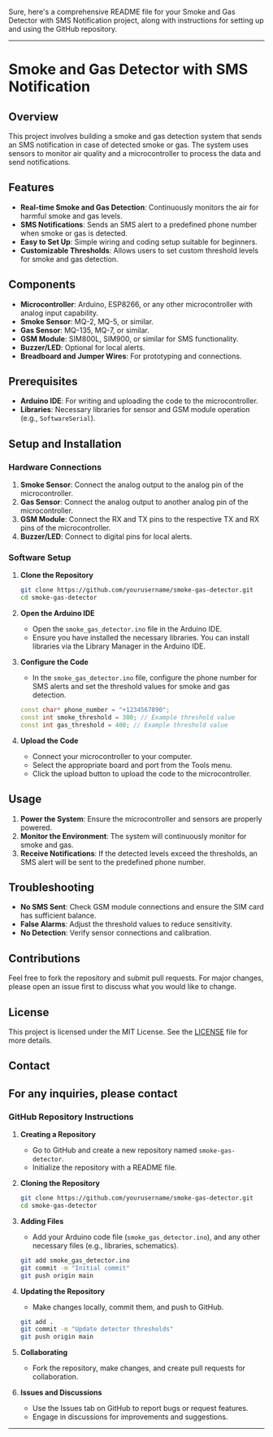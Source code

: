Sure, here's a comprehensive README file for your Smoke and Gas Detector with SMS Notification project, along with instructions for setting up and using the GitHub repository.

---

# Smoke and Gas Detector with SMS Notification

## Overview

This project involves building a smoke and gas detection system that sends an SMS notification in case of detected smoke or gas. The system uses sensors to monitor air quality and a microcontroller to process the data and send notifications.

## Features

- **Real-time Smoke and Gas Detection**: Continuously monitors the air for harmful smoke and gas levels.
- **SMS Notifications**: Sends an SMS alert to a predefined phone number when smoke or gas is detected.
- **Easy to Set Up**: Simple wiring and coding setup suitable for beginners.
- **Customizable Thresholds**: Allows users to set custom threshold levels for smoke and gas detection.

## Components

- **Microcontroller**: Arduino, ESP8266, or any other microcontroller with analog input capability.
- **Smoke Sensor**: MQ-2, MQ-5, or similar.
- **Gas Sensor**: MQ-135, MQ-7, or similar.
- **GSM Module**: SIM800L, SIM900, or similar for SMS functionality.
- **Buzzer/LED**: Optional for local alerts.
- **Breadboard and Jumper Wires**: For prototyping and connections.

## Prerequisites

- **Arduino IDE**: For writing and uploading the code to the microcontroller.
- **Libraries**: Necessary libraries for sensor and GSM module operation (e.g., `SoftwareSerial`).

## Setup and Installation

### Hardware Connections

1. **Smoke Sensor**: Connect the analog output to the analog pin of the microcontroller.
2. **Gas Sensor**: Connect the analog output to another analog pin of the microcontroller.
3. **GSM Module**: Connect the RX and TX pins to the respective TX and RX pins of the microcontroller.
4. **Buzzer/LED**: Connect to digital pins for local alerts.

### Software Setup

1. **Clone the Repository**

   ```bash
   git clone https://github.com/yourusername/smoke-gas-detector.git
   cd smoke-gas-detector
   ```

2. **Open the Arduino IDE**
   
   - Open the `smoke_gas_detector.ino` file in the Arduino IDE.
   - Ensure you have installed the necessary libraries. You can install libraries via the Library Manager in the Arduino IDE.

3. **Configure the Code**
   
   - In the `smoke_gas_detector.ino` file, configure the phone number for SMS alerts and set the threshold values for smoke and gas detection.
   
   ```cpp
   const char* phone_number = "+1234567890";
   const int smoke_threshold = 300; // Example threshold value
   const int gas_threshold = 400; // Example threshold value
   ```

4. **Upload the Code**

   - Connect your microcontroller to your computer.
   - Select the appropriate board and port from the Tools menu.
   - Click the upload button to upload the code to the microcontroller.

## Usage

1. **Power the System**: Ensure the microcontroller and sensors are properly powered.
2. **Monitor the Environment**: The system will continuously monitor for smoke and gas.
3. **Receive Notifications**: If the detected levels exceed the thresholds, an SMS alert will be sent to the predefined phone number.

## Troubleshooting

- **No SMS Sent**: Check GSM module connections and ensure the SIM card has sufficient balance.
- **False Alarms**: Adjust the threshold values to reduce sensitivity.
- **No Detection**: Verify sensor connections and calibration.

## Contributions

Feel free to fork the repository and submit pull requests. For major changes, please open an issue first to discuss what you would like to change.

## License

This project is licensed under the MIT License. See the [LICENSE](LICENSE) file for more details.

## Contact

For any inquiries, please contact 
---

### GitHub Repository Instructions

1. **Creating a Repository**

   - Go to GitHub and create a new repository named `smoke-gas-detector`.
   - Initialize the repository with a README file.

2. **Cloning the Repository**

   ```bash
   git clone https://github.com/yourusername/smoke-gas-detector.git
   cd smoke-gas-detector
   ```

3. **Adding Files**

   - Add your Arduino code file (`smoke_gas_detector.ino`), and any other necessary files (e.g., libraries, schematics).
   
   ```bash
   git add smoke_gas_detector.ino
   git commit -m "Initial commit"
   git push origin main
   ```

4. **Updating the Repository**

   - Make changes locally, commit them, and push to GitHub.
   
   ```bash
   git add .
   git commit -m "Update detector thresholds"
   git push origin main
   ```

5. **Collaborating**

   - Fork the repository, make changes, and create pull requests for collaboration.

6. **Issues and Discussions**

   - Use the Issues tab on GitHub to report bugs or request features.
   - Engage in discussions for improvements and suggestions.

---